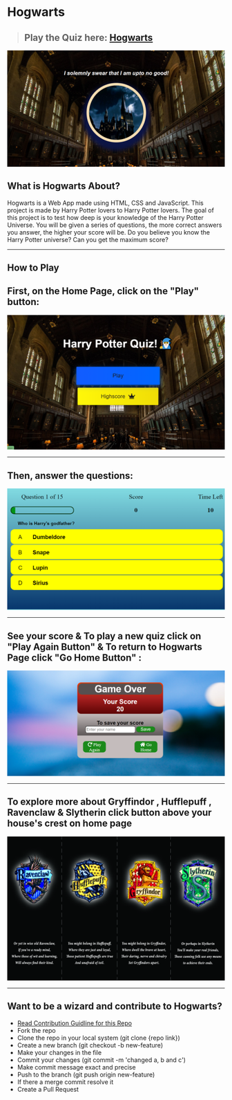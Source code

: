 # Hogwarts

> ## Play the Quiz here: [Hogwarts](https://hogwarts-web-app.herokuapp.com/)

![Hogwarts](./ReadmeImages/Hogwarts.png "Image Of Homepage of Hogwarts")

## What is Hogwarts About?

Hogwarts is a Web App made using HTML, CSS and JavaScript.
This project is made by Harry Potter lovers to Harry Potter lovers.
The goal of this project is to test how deep is your knowledge of the Harry Potter Universe.
You will be given a series of questions, the more correct answers you answer, the higher your score will be.
Do you believe you know the Harry Potter universe?
Can you get the maximum score?

---

## How to Play

## First, on the Home Page, click on the "Play" button:

![Play Menu](./ReadmeImages/playmenu.png "Image of Play Menu")

---

## Then, answer the questions:

![Question Example](./ReadmeImages/questionexample.png?raw=true "Image of Sample Quiz Questions")

---

## See your score & To play a new quiz click on "Play Again Button" & To return to Hogwarts Page click "Go Home Button" :

![Result](./ReadmeImages/end.png?raw=true "Result")

---

## To explore more about Gryffindor , Hufflepuff , Ravenclaw & Slytherin click button above your house's crest on home page

![House Image's](./ReadmeImages/4housesinoneimage.jpg?raw=true "House Image's")

---

## Want to be a wizard and contribute to Hogwarts?

- [Read Contribution Guidline for this Repo](https://github.com/arnav1776/Hogwarts/blob/master/CONTRIBUTING.md)
- Fork the repo
- Clone the repo in your local system (git clone {repo link})
- Create a new branch (git checkout -b new-feature)
- Make your changes in the file
- Commit your changes (git commit -m 'changed a, b and c')
- Make commit message exact and precise
- Push to the branch (git push origin new-feature)
- If there a merge commit resolve it
- Create a Pull Request
